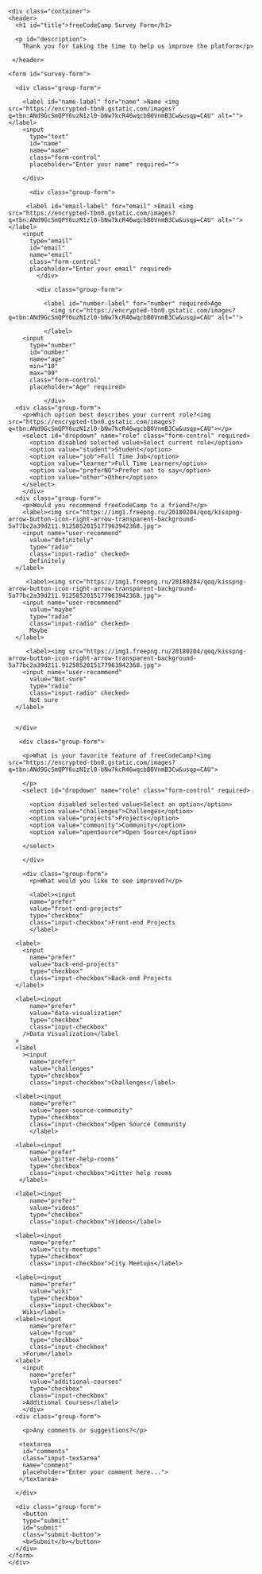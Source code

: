 <!DOCTYPE html>
<html lang="en">
  <head>
    <meta charset="UTF-8">
  <title>Survey Form</title>
</head>
  
  <body>
    
    <div class="container">
    <header>
      <h1 id="title">freeCodeCamp Survey Form</h1>

      <p id="description">
        Thank you for taking the time to help us improve the platform</p>
      
     </header>
    
    <form id="survey-form">
      
      <div class="group-form">
        
        <label id="name-label" for="name" >Name <img src="https://encrypted-tbn0.gstatic.com/images?q=tbn:ANd9GcSmQPY6uzN1zl0-bNw7kcR46wqcbB0VnmB3Cw&usqp=CAU" alt=""></label>
        <input 
          type="text" 
          id="name" 
          name="name" 
          class="form-control"
          placeholder="Enter your name" required="">
        
        </div>
        
          <div class="group-form">
            
         <label id="email-label" for="email" >Email <img src="https://encrypted-tbn0.gstatic.com/images?q=tbn:ANd9GcSmQPY6uzN1zl0-bNw7kcR46wqcbB0VnmB3Cw&usqp=CAU" alt=""></label>
        <input 
          type="email" 
          id="email" 
          name="email" 
          class="form-control"
          placeholder="Enter your email" required>
            </div>
        
            <div class="group-form">

              <label id="number-label" for="number" required>Age 
                <img src="https://encrypted-tbn0.gstatic.com/images?q=tbn:ANd9GcSmQPY6uzN1zl0-bNw7kcR46wqcbB0VnmB3Cw&usqp=CAU" alt="">
                
              </label>
        <input 
          type="number" 
          id="number" 
          name="age" 
          min="10"
          max="99"
          class="form-control"
          placeholder="Age" required>
              
              </div>
      <div class="group-form">
        <p>Which option best describes your current role?<img src="https://encrypted-tbn0.gstatic.com/images?q=tbn:ANd9GcSmQPY6uzN1zl0-bNw7kcR46wqcbB0VnmB3Cw&usqp=CAU"></p>
        <select id="dropdown" name="role" class="form-control" required>
          <option disabled selected value>Select current role</option>
          <option value="student">Student</option>
          <option value="job">Full Time Job</option>
          <option value="learner">Full Time Learner</option>
          <option value="preferNO">Prefer not to say</option>
          <option value="other">Other</option>
        </select>
        </div>
      <div class="group-form">
        <p>Would you recommend freeCodeCamp to a friend?</p>
        <label><img src="https://img1.freepng.ru/20180204/qoq/kisspng-arrow-button-icon-right-arrow-transparent-background-5a77bc2a39d211.9125852015177963942368.jpg">
        <input name="user-recommend" 
          value="definitely" 
          type="radio" 
          class="input-radio" checked>
          Definitely
      </label>
        
         <label><img src="https://img1.freepng.ru/20180204/qoq/kisspng-arrow-button-icon-right-arrow-transparent-background-5a77bc2a39d211.9125852015177963942368.jpg">
        <input name="user-recommend" 
          value="maybe" 
          type="radio" 
          class="input-radio" checked>
          Maybe
      </label>
        
         <label><img src="https://img1.freepng.ru/20180204/qoq/kisspng-arrow-button-icon-right-arrow-transparent-background-5a77bc2a39d211.9125852015177963942368.jpg">
        <input name="user-recommend" 
          value="Not-sure" 
          type="radio" 
          class="input-radio" checked>
          Not sure
      </label>
        
        
      </div>
      
       <div class="group-form">
          
        <p>What is your favorite feature of freeCodeCamp?<img src="https://encrypted-tbn0.gstatic.com/images?q=tbn:ANd9GcSmQPY6uzN1zl0-bNw7kcR46wqcbB0VnmB3Cw&usqp=CAU">
          
        </p>
        <select id="dropdown" name="role" class="form-control" required>
          
          <option disabled selected value>Select an option</option>
          <option value="сhallenges">Challenges</option>
          <option value="projects">Projects</option>
          <option value="community">Community</option>
          <option value="openSource">Open Source</option>
          
        </select>
         
        </div>
      
        <div class="group-form">
          <p>What would you like to see improved?</p>
          
          <label><input
          name="prefer"
          value="front-end-projects"
          type="checkbox"
          class="input-checkbox">Front-end Projects
          </label>
          
      <label>
        <input
          name="prefer"
          value="back-end-projects"
          type="checkbox"
          class="input-checkbox">Back-end Projects
      </label>
          
      <label><input
          name="prefer"
          value="data-visualization"
          type="checkbox"
          class="input-checkbox"
        />Data Visualization</label
      >
      <label
        ><input
          name="prefer"
          value="challenges"
          type="checkbox"
          class="input-checkbox">Challenges</label>
          
      <label><input
          name="prefer"
          value="open-source-community"
          type="checkbox"
          class="input-checkbox">Open Source Community
          </label>
          
      <label><input
          name="prefer"
          value="gitter-help-rooms"
          type="checkbox"
          class="input-checkbox">Gitter help rooms
       </label>
          
      <label><input
          name="prefer"
          value="videos"
          type="checkbox"
          class="input-checkbox">Videos</label>
          
      <label><input
          name="prefer"
          value="city-meetups"
          type="checkbox"
          class="input-checkbox">City Meetups</label>
          
      <label><input
          name="prefer"
          value="wiki"
          type="checkbox"
          class="input-checkbox">
        Wiki</label>
      <label><input
          name="prefer"
          value="forum"
          type="checkbox"
          class="input-checkbox"
        >Forum</label>
      <label>
        <input
          name="prefer"
          value="additional-courses"
          type="checkbox"
          class="input-checkbox"
        >Additional Courses</label>
        </div>
      <div class="group-form">
  
        <p>Any comments or suggestions?</p>
        
       <textarea
        id="comments"
        class="input-textarea"
        name="comment"
        placeholder="Enter your comment here...">
       </textarea>
        
      </div>
      
      <div class="group-form">
        <button 
        type="submit" 
        id="submit" 
        class="submit-button">
        <b>Submit</b></button>
      </div>
    </form>
    </div> 
  </body>
  
</html>
